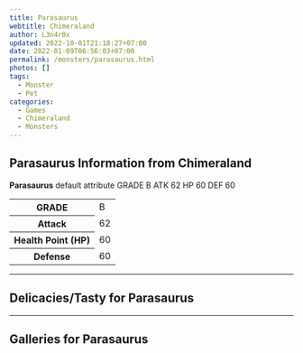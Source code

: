 ```yaml
---
title: Parasaurus
webtitle: Chimeraland
author: L3n4r0x
updated: 2022-10-01T21:18:27+07:00
date: 2022-01-09T06:56:03+07:00
permalink: /monsters/parasaurus.html
photos: []
tags:
  - Monster
  - Pet
categories:
  - Games
  - Chimeraland
  - Monsters
---
```


<section id="bootstrap-wrapper"><link rel="stylesheet" href="https://cdn.statically.io/gh/dimaslanjaka/Web-Manajemen/40ac3225/css/bootstrap-4.5-wrapper.css"/><h1>Parasaurus Information from Chimeraland</h1><p><b>Parasaurus</b> default attribute GRADE B ATK 62 HP 60 DEF 60<table><tr><th>GRADE</th><td>B</td></tr><tr><th>Attack</th><td>62</td></tr><tr><th>Health Point (HP)</th><td>60</td></tr><tr><th>Defense</th><td>60</td></tr></table></p><hr/><h2>Delicacies/Tasty for Parasaurus</h2><hr/><div id="gallery"><h2>Galleries for Parasaurus</h2><div class="row"></div></div></section>